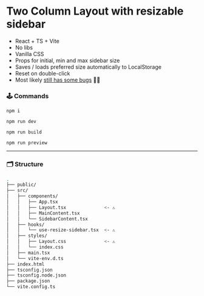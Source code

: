 # Two Column Layout with resizable sidebar

- React + TS + Vite
- No libs
- Vanilla CSS
- Props for initial, min and max sidebar size
- Saves / loads preferred size automatically to LocalStorage
- Reset on double-click
- Most likely [still has some bugs](https://github.com/pachoclo/resizable-two-column-layout/issues/new) 🤷‍♂️

### 🕹️ Commands

```
npm i
```

```
npm run dev
```

```
npm run build
```

```
npm run preview
```

---

### 🗂️ Structure

```zsh
.
├── public/
├── src/
│   ├── components/
│   │   ├── App.tsx
│   │   ├── Layout.tsx              <- ⚠️
│   │   ├── MainContent.tsx
│   │   └── SidebarContent.tsx
│   ├── hooks/
│   │   └── use-resize-sidebar.tsx  <- ⚠️
│   ├── styles/
│   │   ├── Layout.css              <- ⚠️
│   │   └── index.css
│   ├── main.tsx
│   └── vite-env.d.ts
├── index.html
├── tsconfig.json
├── tsconfig.node.json
├── package.json
└── vite.config.ts
```
